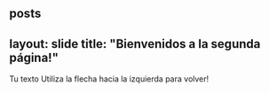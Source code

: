 posts
---
layout: slide
title: "Bienvenidos a la segunda página!"
---
Tu texto
Utiliza la flecha hacia la izquierda para volver!
